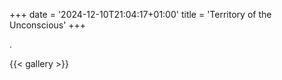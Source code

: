 +++
date = '2024-12-10T21:04:17+01:00'
title = 'Territory of the Unconscious'
+++

.

{{< gallery >}}